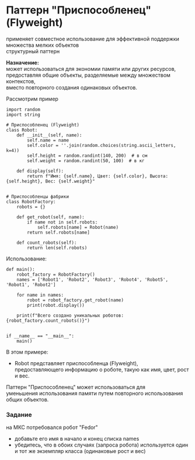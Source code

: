 # Паттерн "Приспособленец" (Flyweight)
применяет совместное использование для эффективной поддержки множества мелких объектов    
структурный паттерн  

**Назначение:**  
может использоваться для экономии памяти или других ресурсов,   
предоставляя общие объекты, разделяемые между множеством контекстов,   
вместо повторного создания одинаковых объектов.  

Рассмотрим пример
```
import random
import string

# Приспособленец (Flyweight)
class Robot:
    def __init__(self, name):
        self.name = name
        self.color = ''.join(random.choices(string.ascii_letters, k=4))
        self.height = random.randint(140, 200)  # в см
        self.weight = random.randint(50, 100)  # в кг

    def display(self):
        return f"Имя: {self.name}, Цвет: {self.color}, Высота: {self.height}, Вес: {self.weight}"


# Приспособленцы фабрики
class RobotFactory:
    robots = {}

    def get_robot(self, name):
        if name not in self.robots:
            self.robots[name] = Robot(name)
        return self.robots[name]

    def count_robots(self):
        return len(self.robots)
```
Использование:
```
def main():
    robot_factory = RobotFactory()
    names = ['Robot1', 'Robot2', 'Robot3', 'Robot4', 'Robot5', 'Robot1', 'Robot2']

    for name in names:
        robot = robot_factory.get_robot(name)
        print(robot.display())

    print(f"Всего создано уникальных роботов: {robot_factory.count_robots()}")


if __name__ == "__main__":
    main()
```
В этом примере:
- Robot представляет приспособленца (Flyweight),  
предоставляющего информацию о роботе, такую как имя, цвет, рост и вес.
  
Паттерн "Приспособленец" может использоваться для  
уменьшения использования памяти путем повторного использования общих объектов.

### Задание
на МКС потребовался робот "Fedor"  
- добавьте его имя в начало и конец списка names  
- убедитесь, что в обоих случаях (запроса робота) используется один и тот же экземпляр класса (одинаковые рост и вес)
